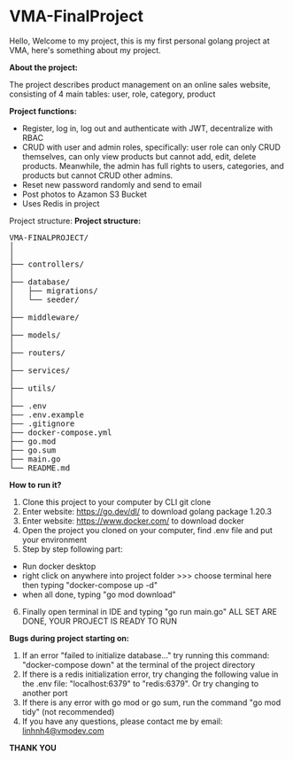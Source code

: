 # VMA-FinalProject

Hello,
Welcome to my project, this is my first personal golang project at VMA, here's something about my project.

**About the project:**

The project describes product management on an online sales website, consisting of 4 main tables: user, role, category, product

**Project functions:**
- Register, log in, log out and authenticate with JWT, decentralize with RBAC
- CRUD with user and admin roles, specifically: user role can only CRUD themselves, can only view products but cannot add, edit, delete products. Meanwhile, the admin has full rights to users, categories, and products but cannot CRUD other admins.
- Reset new password randomly and send to email
- Post photos to Azamon S3 Bucket
- Uses Redis in project


Project structure:
**Project structure:**
<pre>
VMA-FINALPROJECT/
│
│
├── controllers/
│
├── database/
│   ├── migrations/
│   └── seeder/
│
├── middleware/
│
├── models/
│   
├── routers/
│
├── services/
│
├── utils/
│
├── .env
├── .env.example
├── .gitignore
├── docker-compose.yml
├── go.mod
├── go.sum
├── main.go
└── README.md
</pre>


**How to run it?**
1. Clone this project to your computer by CLI git clone
2. Enter website: https://go.dev/dl/ to download golang package 1.20.3
3. Enter website: https://www.docker.com/ to download docker
4. Open the project you cloned on your computer, find .env file and put your environment 
5. Step by step following part: 
- Run docker desktop
- right click on anywhere into project folder >>> choose terminal here then typing "docker-compose up -d"
- when all done, typing "go mod download"
6. Finally open terminal in IDE and typing "go run main.go"
ALL SET ARE DONE, YOUR PROJECT IS READY TO RUN


**Bugs during project starting on:**
1. If an error "failed to initialize database..." try running this command: "docker-compose down" at the terminal of the project directory
2. If there is a redis initialization error, try changing the following value in the .env file: "localhost:6379" to "redis:6379". Or try changing to another port
3. If there is any error with go mod or go sum, run the command "go mod tidy" (not recommended)
4. If you have any questions, please contact me by email: linhnh4@vmodev.com

**THANK YOU**
